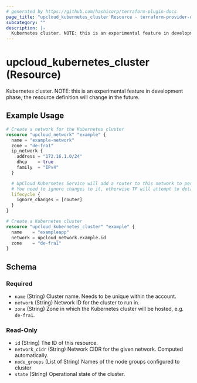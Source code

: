 ```yaml
---
# generated by https://github.com/hashicorp/terraform-plugin-docs
page_title: "upcloud_kubernetes_cluster Resource - terraform-provider-upcloud"
subcategory: ""
description: |-
  Kubernetes cluster. NOTE: this is an experimental feature in development phase, the resource definition will change in the future.
---
```


# upcloud_kubernetes_cluster (Resource)

Kubernetes cluster. NOTE: this is an experimental feature in development phase, the resource definition will change in the future.

## Example Usage

```terraform
# Create a network for the Kubernetes cluster
resource "upcloud_network" "example" {
  name = "example-network"
  zone = "de-fra1"
  ip_network {
    address = "172.16.1.0/24"
    dhcp    = true
    family  = "IPv4"
  }

  # UpCloud Kubernetes Service will add a router to this network to perform some cluster networking magic
  # You need to ignore changes to it, otherwise TF will attempt to detach the router on subsequent applies
  lifecycle {
    ignore_changes = [router]
  }
}

# Create a Kubernetes cluster
resource "upcloud_kubernetes_cluster" "example" {
  name    = "exampleapp"
  network = upcloud_network.example.id
  zone    = "de-fra1"
}
```

<!-- schema generated by tfplugindocs -->
## Schema

### Required

- `name` (String) Cluster name. Needs to be unique within the account.
- `network` (String) Network ID for the cluster to run in.
- `zone` (String) Zone in which the Kubernetes cluster will be hosted, e.g. `de-fra1`.

### Read-Only

- `id` (String) The ID of this resource.
- `network_cidr` (String) Network CIDR for the given network. Computed automatically.
- `node_groups` (List of String) Names of the node groups configured to cluster
- `state` (String) Operational state of the cluster.


